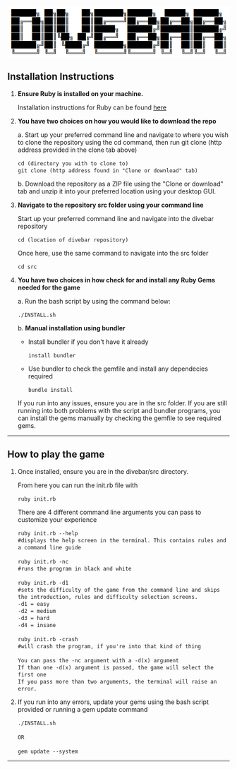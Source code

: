 ![Divebar logo](/docs/imgs/divebartitle.png)

## Installation Instructions

1. **Ensure Ruby is installed on your machine.** 
  
    Installation instructions for Ruby can be found [here](https://www.ruby-lang.org/en/documentation/installation/)

2. **You have two choices on how you would like to download the repo**
  
    a. Start up your preferred command line and navigate to where you wish to clone the repository using the cd command, then run git clone (http address provided in the clone tab above)
    ```
    cd (directory you with to clone to)
    git clone (http address found in "Clone or download" tab)
    ```

    b. Download the repository as a ZIP file using the "Clone or download" tab and unzip it into your preferred location using your desktop GUI.

3. **Navigate to the repository src folder using your command line**

    Start up your preferred command line and navigate into the divebar repository
    ```
    cd (location of divebar repository)
    ```
    Once here, use the same command to navigate into the src folder
    ```
    cd src
    ```

4. **You have two choices in how check for and install any Ruby Gems needed for the game** 

    a. Run the bash script by using the command below:
    ```
    ./INSTALL.sh
    ```

    b. **Manual installation using bundler**
      
    * Install bundler if you don't have it already
      ```
      install bundler
      ```
    * Use bundler to check the gemfile and install any dependecies required
      ```
      bundle install
      ```
    If you run into any issues, ensure you are in the src folder. If you are still running into both problems with the script and bundler programs, you can install the gems manually by checking the gemfile to see required gems. 
----
## How to play the game
1. Once installed, ensure you are in the divebar/src directory.

    From here you can run the init.rb file with
    ```
    ruby init.rb
    ```
    There are 4 different command line arguments you can pass to customize your experience
    ```
    ruby init.rb --help  
    #displays the help screen in the terminal. This contains rules and a command line guide

    ruby init.rb -nc     
    #runs the program in black and white

    ruby init.rb -d1     
    #sets the difficulty of the game from the command line and skips the introduction, rules and difficulty selection screens. 
    -d1 = easy
    -d2 = medium
    -d3 = hard
    -d4 = insane

    ruby init.rb -crash
    #will crash the program, if you're into that kind of thing

    You can pass the -nc argument with a -d(x) argument
    If than one -d(x) argument is passed, the game will select the first one
    If you pass more than two arguments, the terminal will raise an error.
    ```

2. If you run into any errors, update your gems using the bash script provided or running a gem update command
    ```
    ./INSTALL.sh

    OR
    
    gem update --system
    ```

---